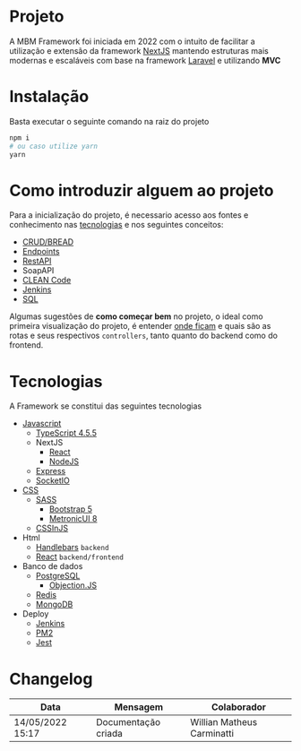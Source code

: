 # Projeto
A MBM Framework foi iniciada em 2022 com o intuito de facilitar a utilização e extensão da framework [NextJS](https://nextjs.org/) mantendo estruturas mais modernas e escaláveis com base na framework [Laravel](https://laravel.com/) e utilizando **MVC**

# Instalação
Basta executar o seguinte comando na raiz do projeto

```bash
npm i
# ou caso utilize yarn
yarn
```


# Como introduzir alguem ao projeto
Para a inicialização do projeto, é necessario acesso aos fontes e conhecimento nas [tecnologias](?id=tecnologias) e nos seguintes conceitos:
- [CRUD/BREAD](https://developer.mozilla.org/pt-BR/docs/Glossary/CRUD)
- [Endpoints](https://pt.stackoverflow.com/questions/86399/qual-a-diferen%C3%A7a-entre-endpoint-e-api)
- [RestAPI](https://www.redhat.com/pt-br/topics/api/what-is-a-rest-api)
- SoapAPI
- [CLEAN Code](https://balta.io/artigos/clean-code)
- [Jenkins](https://www.jenkins.io/doc/)
- [SQL](https://www.alura.com.br/artigos/o-que-e-sql)

Algumas sugestões de **como começar bem** no projeto, o ideal como primeira visualização do projeto, é entender [onde ficam](/roteamento/) e quais são as rotas e seus respectivos `controllers`, tanto quanto do backend como do frontend.

# Tecnologias
A Framework se constitui das seguintes tecnologias
- [Javascript](https://developer.mozilla.org/pt-BR/docs/Learn/JavaScript/Client-side_web_APIs/Manipulating_documents)
  - [TypeScript 4.5.5](https://www.typescriptlang.org/)
  - NextJS 
    - [React](https://pt-br.reactjs.org/)
    - [NodeJS](https://nodejs.org/en/)
  - [Express](https://expressjs.com/pt-br/)
  - [SocketIO](https://socket.io/)
- [CSS](https://developer.mozilla.org/pt-BR/docs/Learn/JavaScript/Client-side_web_APIs/Manipulating_documents)
  - [SASS](https://sass-lang.com/)
    - [Bootstrap 5](https://getbootstrap.com/docs/5.1/getting-started/introduction/)
    - [MetronicUI 8](https://preview.keenthemes.com/metronic8/demo1/documentation/getting-started.html)
  - [CSSInJS](https://cssinjs.org/)
- Html
  - [Handlebars](https://handlebarsjs.com/) `backend`
  - [React](https://pt-br.reactjs.org/) `backend/frontend`
- Banco de dados
  - [PostgreSQL](https://www.postgresql.org/)
    - [Objection.JS](https://vincit.github.io/objection.js/)
  - [Redis](https://redis.io/)
  - [MongoDB](https://www.mongodb.com/)
- Deploy
  - [Jenkins](https://www.jenkins.io/)
  - [PM2](https://pm2.keymetrics.io/)
  - [Jest](https://jestjs.io/pt-BR/)

# Changelog
| Data  |  Mensagem  |  Colaborador  |
|---|---|---|
| 14/05/2022 15:17  |  Documentação criada  |  Willian Matheus Carminatti  |
